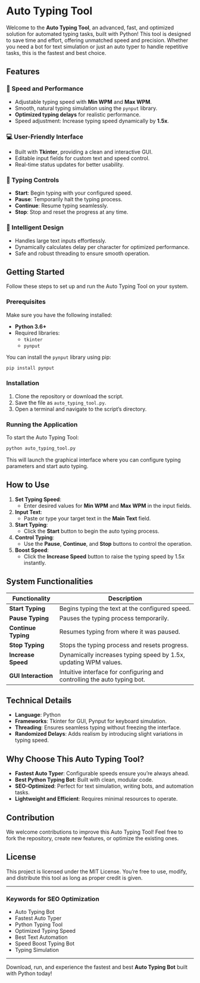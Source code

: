 # Auto Typing Tool

Welcome to the **Auto Typing Tool**, an advanced, fast, and optimized solution for automated typing tasks, built with Python! This tool is designed to save time and effort, offering unmatched speed and precision. Whether you need a bot for text simulation or just an auto typer to handle repetitive tasks, this is the fastest and best choice.

## Features

### 🚀 Speed and Performance
- Adjustable typing speed with **Min WPM** and **Max WPM**.
- Smooth, natural typing simulation using the `pynput` library.
- **Optimized typing delays** for realistic performance.
- Speed adjustment: Increase typing speed dynamically by **1.5x**.

### 💻 User-Friendly Interface
- Built with **Tkinter**, providing a clean and interactive GUI.
- Editable input fields for custom text and speed control.
- Real-time status updates for better usability.

### 🔄 Typing Controls
- **Start**: Begin typing with your configured speed.
- **Pause**: Temporarily halt the typing process.
- **Continue**: Resume typing seamlessly.
- **Stop**: Stop and reset the progress at any time.

### 🧠 Intelligent Design
- Handles large text inputs effortlessly.
- Dynamically calculates delay per character for optimized performance.
- Safe and robust threading to ensure smooth operation.

## Getting Started

Follow these steps to set up and run the Auto Typing Tool on your system.

### Prerequisites
Make sure you have the following installed:
- **Python 3.6+**
- Required libraries:
  - `tkinter`
  - `pynput`

You can install the `pynput` library using pip:
```bash
pip install pynput
```

### Installation
1. Clone the repository or download the script.
2. Save the file as `auto_typing_tool.py`.
3. Open a terminal and navigate to the script’s directory.

### Running the Application
To start the Auto Typing Tool:
```bash
python auto_typing_tool.py
```
This will launch the graphical interface where you can configure typing parameters and start auto typing.

## How to Use

1. **Set Typing Speed**:
   - Enter desired values for **Min WPM** and **Max WPM** in the input fields.
2. **Input Text**:
   - Paste or type your target text in the **Main Text** field.
3. **Start Typing**:
   - Click the **Start** button to begin the auto typing process.
4. **Control Typing**:
   - Use the **Pause**, **Continue**, and **Stop** buttons to control the operation.
5. **Boost Speed**:
   - Click the **Increase Speed** button to raise the typing speed by 1.5x instantly.

## System Functionalities

| Functionality         | Description                                                                 |
|-----------------------|-----------------------------------------------------------------------------|
| **Start Typing**      | Begins typing the text at the configured speed.                            |
| **Pause Typing**      | Pauses the typing process temporarily.                                     |
| **Continue Typing**   | Resumes typing from where it was paused.                                   |
| **Stop Typing**       | Stops the typing process and resets progress.                              |
| **Increase Speed**    | Dynamically increases typing speed by 1.5x, updating WPM values.           |
| **GUI Interaction**   | Intuitive interface for configuring and controlling the auto typing bot.   |

## Technical Details

- **Language**: Python
- **Frameworks**: Tkinter for GUI, Pynput for keyboard simulation.
- **Threading**: Ensures seamless typing without freezing the interface.
- **Randomized Delays**: Adds realism by introducing slight variations in typing speed.

## Why Choose This Auto Typing Tool?

- **Fastest Auto Typer**: Configurable speeds ensure you’re always ahead.
- **Best Python Typing Bot**: Built with clean, modular code.
- **SEO-Optimized**: Perfect for text simulation, writing bots, and automation tasks.
- **Lightweight and Efficient**: Requires minimal resources to operate.

## Contribution

We welcome contributions to improve this Auto Typing Tool! Feel free to fork the repository, create new features, or optimize the existing ones.

## License
This project is licensed under the MIT License. You’re free to use, modify, and distribute this tool as long as proper credit is given.

---

### Keywords for SEO Optimization

- Auto Typing Bot
- Fastest Auto Typer
- Python Typing Tool
- Optimized Typing Speed
- Best Text Automation
- Speed Boost Typing Bot
- Typing Simulation

---

Download, run, and experience the fastest and best **Auto Typing Bot** built with Python today!

